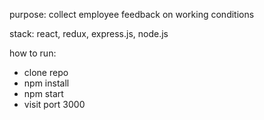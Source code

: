 purpose:
collect employee feedback on working conditions

stack:
react, redux, express.js, node.js

how to run:
- clone repo
- npm install
- npm start
- visit port 3000
